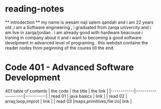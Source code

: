 # reading-notes
** introdection **
my  name is wesam naji salem qandah and i am 22 years old ,i am a Software engineering , i graduated from zarqa  univercity and i am live in zarqa/jordan .
i am already good with hardware beacouse i traning in company about it and i want to becoming a good software develpment in advanced level of programing .
this webdsit containe  the reader nodes from peginning of the coures till the end.
# Code 401 - Advanced Software Development
401 table of contents
| the code   |      the title      |  the link |
|------------|:-------------------:|----------:|
| read 01    |    java basics      | link    |
| read 02    |  array,loop,improt  |   link     |
| read 03    |maps,primitives,file i/o|    link     |
